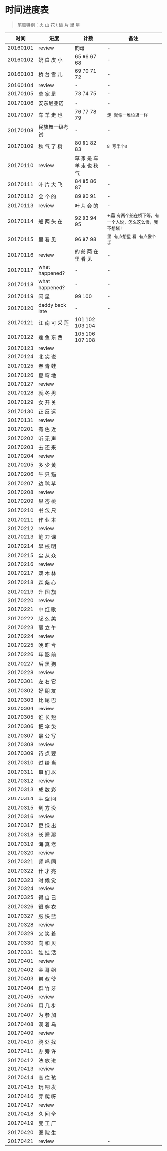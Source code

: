 # 时间进度表
> 笔顺特别：火 山 花 t 破 片 里 星

|时间|进度|计数|备注|
|---|---|---|---|
|20160101|review|韵母|-|
|20160102|奶 白 皮 小|65 66 67 68|-|
|20160103|桥 台 雪 儿|69 70 71 72|-|
|20160104|review|-|-|
|20170105|草 家 是|73 74 75|-|
|20170106|安东尼亚诺|-|-|
|20170107|车 羊 走 也|76 77 78 79|`走 就像一堆垃圾一样`|
|20170108|民族舞一级考试|-|-|
|20170109|秋 气 了 树|80 81 82 83|`8 写半个s`|
|20170110|review|草 家 是 车 羊 走 也 秋 气|-|
|20170111|叶 片 大 飞|84 85 86 87|-|
|20170112|会 个 的|89 90 91|-|
|20170113|review|叶 片 会 的|-|
|20170114|船 两 头 在|92 93 94 95|+矗 `有两个船在桥下等，有一个人说，怎么这么慢，我不想堵！`|
|20170115|里 看 见|96 97 98|`里 有点想星` `看 有点像个手`|
|20170116|review|的 船 两 在 里 看 见|-|
|20170117|what happened?|-|-|
|20170118|what happened?|-|-|
|20170119|闪 星|99 100|-|
|20170120|daddy back late|-|-|
|20170121|江 南 可 采 莲|101 102 103 104||
|20170122|莲 鱼 东 西|105 106 107 108||
|20170123|review|||
|20170124|北 尖 说|||
|20170125|春 青 蛙|||
|20170126|夏 弯 地|||
|20170127|review|||
|20170128|就 冬 男|||
|20170129|女 开 关|||
|20170130|正 反 远|||
|20170131|review|||
|20170201|有 色 近|||
|20170202|听 无 声|||
|20170203|去 还 来|||
|20170204|review|||
|20170205|多 少 黄|||
|20170206|牛 只 猫|||
|20170207|边 鸭 苹|||
|20170208|review|||
|20170209|果 杏 桃|||
|20170210|书 包 尺|||
|20170211|作 业 本|||
|20170212|review|||
|20170213|笔 刀 课|||
|20170214|早 校 明|||
|20170215|尘 从 众|||
|20170216|review|||
|20170217|双 木 林|||
|20170218|森 条 心|||
|20170219|升 国 旗|||
|20170220|review|||
|20170221|中 红 歌|||
|20170222|起 么 美|||
|20170223|丽 立 午|||
|20170224|review|||
|20170225|晚 昨 今|||
|20170226|年 影 前|||
|20170227|后 黑 狗|||
|20170228|review|||
|20170301|左 右 它|||
|20170302|好 朋 友|||
|20170303|比 尾 巴|||
|20170304|review|||
|20170305|谁 长 短|||
|20170306|把 伞 兔|||
|20170307|最 公 写|||
|20170308|review|||
|20170309|诗 点 要|||
|20170310|过 给 当|||
|20170311|串 们 以|||
|20170312|review|||
|20170313|成 数 彩|||
|20170314|半 空 问|||
|20170315|到 方 没|||
|20170316|review|||
|20170317|更 绿 出|||
|20170318|长 睡 那|||
|20170319|海 真 老|||
|20170320|review|||
|20170321|师 吗 同|||
|20170322|什 才 亮|||
|20170323|时 候 觉|||
|20170324|review|||
|20170325|得 自 己|||
|20170326|很 穿 衣|||
|20170327|服 快 蓝|||
|20170328|review|||
|20170329|又 笑 着|||
|20170330|向 和 贝|||
|20170331|娃 挂 活|||
|20170401|review|||
|20170402|金 哥 姐|||
|20170403|弟 叔 爷|||
|20170404|群 竹 牙|||
|20170405|review|||
|20170406|用 几 步|||
|20170407|为 参 加|||
|20170408|洞 着 乌|||
|20170409|review|||
|20170410|鸦 处 找|||
|20170411|办 旁 许|||
|20170412|法 放 进|||
|20170413|review|||
|20170414|高 往 孩|||
|20170415|玩 吧 发|||
|20170416|芽 爬 呀|||
|20170417|review|||
|20170418|久 回 全|||
|20170419|变 工 厂|||
|20170420|医 院 生|||
|20170421|review||-|